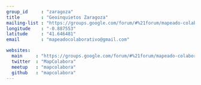 ```yaml
---
group_id     : "zaragoza"
title        : "Geoinquietos Zaragoza"
mailing-list : "https://groups.google.com/forum/#%21forum/mapeado-colaborativohttp://mapcolabora.org/"
longitude    : "-0.887553"
latitude     : "41.646481"
email        : "mapeadocolaborativo@gmail.com"

websites:
  main     : "https://groups.google.com/forum/#%21forum/mapeado-colaborativo"
  twitter  : "MapColabora"
  meetup   : "mapcolabora"
  github   : "mapcolabora"
---
```

